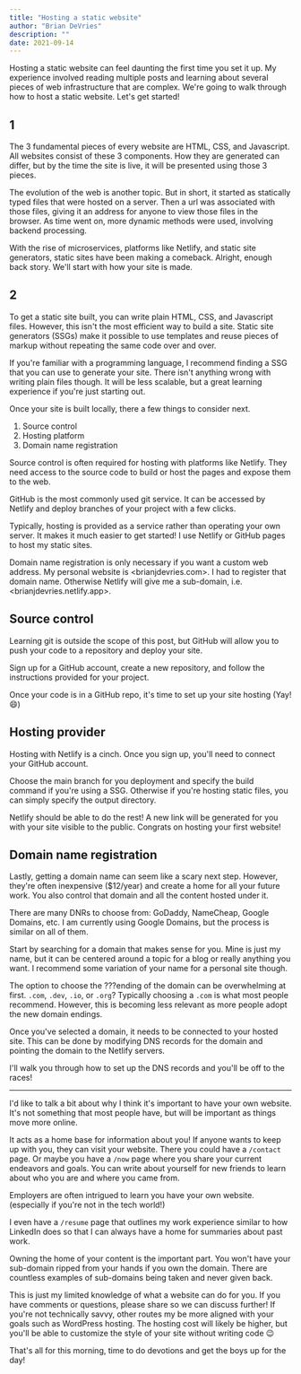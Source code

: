 ```yaml
---
title: "Hosting a static website"
author: "Brian DeVries"
description: ""
date: 2021-09-14
---
```


Hosting a static website can feel daunting the first time you set it up. My experience involved reading multiple posts and learning about several pieces of web infrastructure that are complex. We're going to walk through how to host a static website. Let's get started!

## 1

The 3 fundamental pieces of every website are HTML, CSS, and Javascript. All websites consist of these 3 components. How they are generated can differ, but by the time the site is live, it will be presented using those 3 pieces.

The evolution of the web is another topic. But in short, it started as statically typed files that were hosted on a server. Then a url was associated with those files, giving it an address for anyone to view those files in the browser. As time went on, more dynamic methods were used, involving backend processing.

With the rise of microservices, platforms like Netlify, and static site generators, static sites have been making a comeback. Alright, enough back story. We'll start with how your site is made.

## 2

To get a static site built, you can write plain HTML, CSS, and Javascript files. However, this isn't the most efficient way to build a site. Static site generators (SSGs) make it possible to use templates and reuse pieces of markup without repeating the same code over and over.

If you're familiar with a programming language, I recommend finding a SSG that you can use to generate your site. There isn't anything wrong with writing plain files though. It will be less scalable, but a great learning experience if you're just starting out.

Once your site is built locally, there a few things to consider next.

1. Source control
2. Hosting platform
3. Domain name registration

Source control is often required for hosting with platforms like Netlify. They need access to the source code to build or host the pages and expose them to the web.

GitHub is the most commonly used git service. It can be accessed by Netlify and deploy branches of your project with a few clicks.

Typically, hosting is provided as a service rather than operating your own server. It makes it much easier to get started! I use Netlify or GitHub pages to host my static sites.

Domain name registration is only necessary if you want a custom web address. My personal website is <brianjdevries.com>. I had to register that domain name. Otherwise Netlify will give me a sub-domain, i.e. <brianjdevries.netlify.app>.

## Source control

Learning git is outside the scope of this post, but GitHub will allow you to push your code to a repository and deploy your site.

Sign up for a GitHub account, create a new repository, and follow the instructions provided for your project.

Once your code is in a GitHub repo, it's time to set up your site hosting (Yay! 😄)

## Hosting provider

Hosting with Netlify is a cinch. Once you sign up, you'll need to connect your GitHub account.

Choose the main branch for you deployment and specify the build command if you're using a SSG. Otherwise if you're hosting static files, you can simply specify the output directory.

Netlify should be able to do the rest! A new link will be generated for you with your site visible to the public. Congrats on hosting your first website!

## Domain name registration

Lastly, getting a domain name can seem like a scary next step. However, they're often inexpensive ($12/year) and create a home for all your future work. You also control that domain and all the content hosted under it.

There are many DNRs to choose from: GoDaddy, NameCheap, Google Domains, etc. I am currently using Google Domains, but the process is similar on all of them.

Start by searching for a domain that makes sense for you. Mine is just my name, but it can be centered around a topic for a blog or really anything you want. I recommend some variation of your name for a personal site though.

The option to choose the ???ending of the domain can be overwhelming at first. `.com`, `.dev`, `.io`, or `.org`? Typically choosing a `.com` is what most people recommend. However, this is becoming less relevant as more people adopt the new domain endings.

Once you've selected a domain, it needs to be connected to your hosted site. This can be done by modifying DNS records for the domain and pointing the domain to the Netlify servers.

I'll walk you through how to set up the DNS records and you'll be off to the races!

---

I'd like to talk a bit about why I think it's important to have your own website. It's not something that most people have, but will be important as things move more online.

It acts as a home base for information about you! If anyone wants to keep up with you, they can visit your website. There you could have a `/contact` page. Or maybe you have a `/now` page where you share your current endeavors and goals. You can write about yourself for new friends to learn about who you are and where you came from.

Employers are often intrigued to learn you have your own website. (especially if you're not in the tech world!)

I even have a `/resume` page that outlines my work experience similar to how LinkedIn does so that I can always have a home for summaries about past work.

Owning the home of your content is the important part. You won't have your sub-domain ripped from your hands if you own the domain. There are countless examples of sub-domains being taken and never given back.

This is just my limited knowledge of what a website can do for you. If you have comments or questions, please share so we can discuss further! If you're not technically savvy, other routes my be more aligned with your goals such as WordPress hosting. The hosting cost will likely be higher, but you'll be able to customize the style of your site without writing code 😉

That's all for this morning, time to do devotions and get the boys up for the day!

